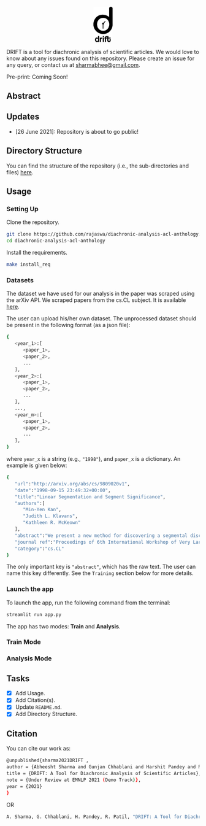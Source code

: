 <p align="center">
  <img src="./misc/images/logo.png" alt="Logo" height=10% width=10%/>
</p>

DRIFT is a tool for diachronic analysis of scientific articles. We would love to know about any issues found on this repository. Please create an issue for any query, or contact us at sharmabhee@gmail.com.

Pre-print: Coming Soon!

## Abstract


## Updates
- [26 June 2021]: Repository is about to go public!

## Directory Structure

You can find the structure of the repository (i.e., the sub-directories and files) [here](misc/DIRSTRUCTURE.md).

## Usage

### Setting Up

Clone the repository.

```sh
git clone https://github.com/rajaswa/diachronic-analysis-acl-anthology.git
cd diachronic-analysis-acl-anthology
```

Install the requirements.

```sh
make install_req
```

### Datasets

The dataset we have used for our analysis in the paper was scraped using the arXiv API. We scraped papers from the cs.CL subject. It is available [here](https://drive.google.com/drive/folders/1boRFknjKieEVWxansaoMTO_3YbMf6kr9?usp=sharing).

The user can upload his/her own dataset. The unprocessed dataset should be present in the following format (as a json file):

```sh
{
   <year_1>:[
      <paper_1>,
      <paper_2>,
      ...
   ],
   <year_2>:[
      <paper_1>,
      <paper_2>,
      ...
   ],
   ...,
   <year_m>:[
      <paper_1>,
      <paper_2>,
      ...
   ],
}

```

where ```year_x``` is a string (e.g., ```"1998"```), and ```paper_x``` is a dictionary. An example is given below:



```sh
{
   "url":"http://arxiv.org/abs/cs/9809020v1",
   "date":"1998-09-15 23:49:32+00:00",
   "title":"Linear Segmentation and Segment Significance",
   "authors":[
      "Min-Yen Kan",
      "Judith L. Klavans",
      "Kathleen R. McKeown"
   ],
   "abstract":"We present a new method for discovering a segmental discourse structure of a\ndocument while categorizing segment function. We demonstrate how retrieval of\nnoun phrases and pronominal forms, along with a zero-sum weighting scheme,\ndetermines topicalized segmentation. Futhermore, we use term distribution to\naid in identifying the role that the segment performs in the document. Finally,\nwe present results of evaluation in terms of precision and recall which surpass\nearlier approaches.",
   "journal ref":"Proceedings of 6th International Workshop of Very Large Corpora\n  (WVLC-6), Montreal, Quebec, Canada: Aug. 1998. pp. 197-205",
   "category":"cs.CL"
}

```

The only important key is ```"abstract"```, which has the raw text. The user can name this key differently. See the ```Training``` section below for more details.


### Launch the app

To launch the app, run the following command from the terminal:

```sh
streamlit run app.py

```

The app has two modes: **Train** and **Analysis**.

### Train Mode

### Analysis Mode

## Tasks

- [x] Add Usage.
- [x] Add Citation(s).
- [x] Update `README.md`.
- [x] Add Directory Structure.

## Citation

You can cite our work as:

```sh
@unpublished{sharma2021DRIFT ,
author = {Abheesht Sharma and Gunjan Chhablani and Harshit Pandey and Rajaswa Patil},
title = {DRIFT: A Tool for Diachronic Analysis of Scientific Articles},
note = {Under Review at EMNLP 2021 (Demo Track)},
year = {2021}
}
```
OR

```sh
A. Sharma, G. Chhablani, H. Pandey, R. Patil, "DRIFT: A Tool for Diachronic Analysis of Scientific Articles", Under Review at EMNLP 2021 (Demo Track), 2021.
```
